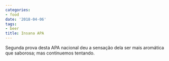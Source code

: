 ```yaml
---
categories:
- food
date: '2018-04-06'
tags:
- beer
title: Insana APA
---
```


Segunda prova desta APA nacional deu a sensação dela ser mais aromática que saborosa; mas continuemos tentando.